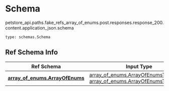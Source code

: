# Schema
petstore_api.paths.fake_refs_array_of_enums.post.responses.response_200.content.application_json.schema
```
type: schemas.Schema
```

## Ref Schema Info
Ref Schema | Input Type | Output Type
---------- | ---------- | -----------
[**array_of_enums.ArrayOfEnums**](../../../../../../../components/schema/array_of_enums.md) | [array_of_enums.ArrayOfEnumsTupleInput](../../../../../../../components/schema/array_of_enums.md#arrayofenumstupleinput), [array_of_enums.ArrayOfEnumsTuple](../../../../../../../components/schema/array_of_enums.md#arrayofenumstuple) | [array_of_enums.ArrayOfEnumsTuple](../../../../../../../components/schema/array_of_enums.md#arrayofenumstuple)
